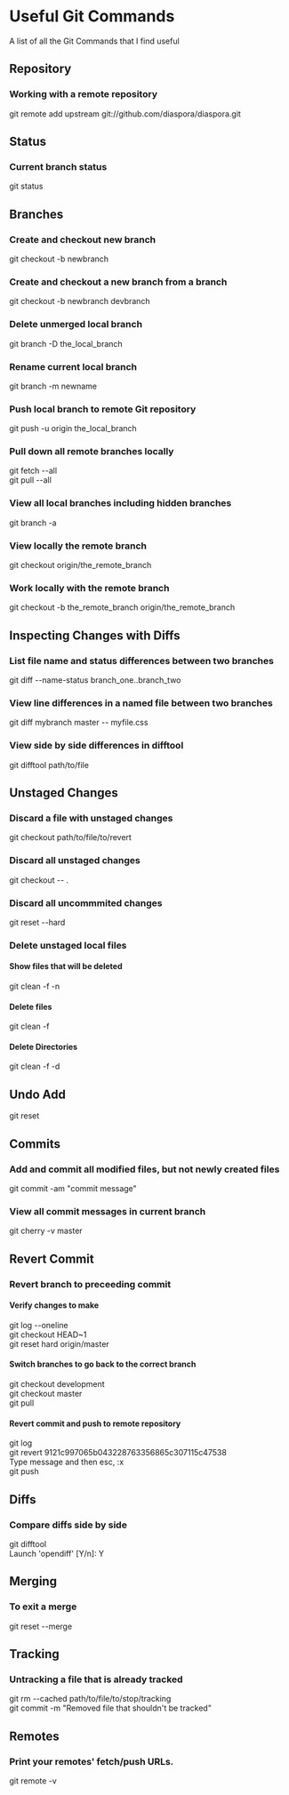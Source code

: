 # Useful Git Commands
A list of all the Git Commands that I find useful

## Repository

### Working with a remote repository
git remote add upstream git://github.com/diaspora/diaspora.git

## Status

### Current branch status
git status

## Branches

### Create and checkout new branch
git checkout -b newbranch

### Create and checkout a new branch from a branch
git checkout -b newbranch devbranch

### Delete unmerged local branch
git branch -D the_local_branch

### Rename current local branch
git branch -m newname

### Push local branch to remote Git repository
git push -u origin the_local_branch

### Pull down all remote branches locally
git fetch --all  
git pull --all

### View all local branches including hidden branches
git branch -a

### View locally the remote branch
git checkout origin/the_remote_branch

### Work locally with the remote branch
git checkout -b the_remote_branch origin/the_remote_branch


## Inspecting Changes with Diffs

### List file name and status differences between two branches
git diff --name-status branch_one..branch_two

### View line differences in a named file between two branches
git diff mybranch master -- myfile.css

### View side by side differences in difftool
git difftool path/to/file

## Unstaged Changes

### Discard a file with unstaged changes
git checkout path/to/file/to/revert

### Discard all unstaged changes
git checkout -- .

### Discard all uncommmited changes
git reset --hard

### Delete unstaged local files
#### Show files that will be deleted
git clean -f -n 
#### Delete files
git clean -f
#### Delete Directories
git clean -f -d

## Undo Add
git reset

## Commits

### Add and commit all modified files, but not newly created files
git commit -am  "commit message"

### View all commit messages in current branch
git cherry -v master

## Revert Commit

### Revert branch to preceeding commit 

#### Verify changes to make
git log --oneline  
git checkout HEAD~1  
git reset hard origin/master  

#### Switch branches to go back to the correct branch
git checkout development  
git checkout master  
git pull  

#### Revert commit and push to remote repository
git log  
git revert 9121c997065b043228763356865c307115c47538  
Type message and then esc, :x  
git push  



## Diffs

### Compare diffs side by side
git difftool  
Launch 'opendiff' [Y/n]: Y

## Merging

### To exit a merge
git reset --merge

## Tracking

### Untracking a file that is already tracked
git rm --cached path/to/file/to/stop/tracking  
git commit -m "Removed file that shouldn't be tracked"

## Remotes

### Print your remotes' fetch/push URLs.
git remote -v
